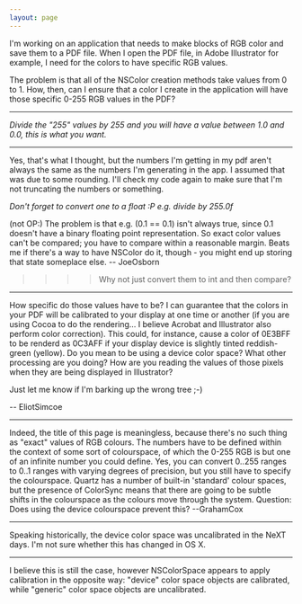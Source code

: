 ```yaml
---
layout: page
---
```




I'm working on an application that needs to make blocks of RGB color and save them to a PDF file.  When I open the PDF file, in Adobe Illustrator for example, I need for the colors to have specific RGB values.

The problem is that all of the NSColor creation methods take values from 0 to 1.  How, then, can I ensure that a color I create in the application will have those specific 0-255 RGB values in the PDF?

----

*Divide the "255" values by 255 and you will have a value between 1.0 and 0.0, this is what you want.*

----

Yes, that's what I thought, but the numbers I'm getting in my pdf aren't always the same as the numbers I'm generating in the app.  I assumed that was due to some rounding.  I'll check my code again to make sure that I'm not truncating the numbers or something.

*Don't forget to convert one to a float :P e.g. divide by 255.0f*

(not OP:) The problem is that e.g. (0.1 == 0.1) isn't always true, since 0.1 doesn't have a binary floating point representation.  So exact color values can't be compared; you have to compare within a reasonable margin.  Beats me if there's a way to have NSColor do it, though - you might end up storing that state someplace else.  -- JoeOsborn

>>>> Why not just convert them to int and then compare?

----

How specific do those values have to be? I can guarantee that the colors in your PDF will be calibrated to your display at one time or another (if you are using Cocoa to do the rendering... I believe Acrobat and Illustrator also perform color correction). This could, for instance, cause a color of 0E3BFF to be renderd as 0C3AFF if your display device is slightly tinted reddish-green (yellow). Do you mean to be using a device color space? What other processing are you doing? How are you reading the values of those pixels when they are being displayed in Illustrator?

Just let me know if I'm barking up the wrong tree ;-)

-- EliotSimcoe

----

Indeed, the title of this page is meaningless, because there's no such thing as "exact" values of RGB colours. The numbers have to be defined within the context of some sort of colourspace, of which the 0-255 RGB is but one of an infinite number you could define. Yes, you can convert 0..255 ranges to 0..1 ranges with varying degrees of precision, but you still have to specify the colourspace. Quartz has a number of built-in 'standard' colour spaces, but the presence of ColorSync means that there are going to be subtle shifts in the colourspace as the colours move through the system. Question: Does using the device colourspace prevent this? --GrahamCox

----

Speaking historically, the device color space was uncalibrated in the NeXT days. I'm not sure whether this has changed in OS X.

----

I believe this is still the case, however NSColorSpace appears to apply calibration in the opposite way: "device" color space objects are calibrated, while "generic" color space objects are uncalibrated.
